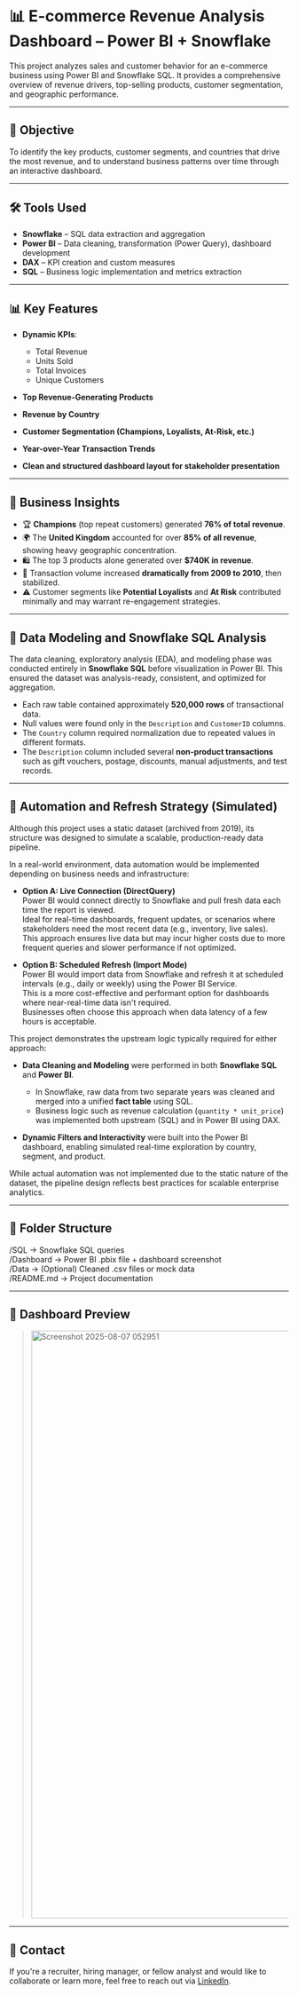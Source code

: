 # 📊 E-commerce Revenue Analysis Dashboard – Power BI + Snowflake

This project analyzes sales and customer behavior for an e-commerce business using Power BI and Snowflake SQL. It provides a comprehensive overview of revenue drivers, top-selling products, customer segmentation, and geographic performance.

---

## 📌 Objective

To identify the key products, customer segments, and countries that drive the most revenue, and to understand business patterns over time through an interactive dashboard.

---

## 🛠️ Tools Used

- **Snowflake** – SQL data extraction and aggregation
- **Power BI** – Data cleaning, transformation (Power Query), dashboard development
- **DAX** – KPI creation and custom measures
- **SQL** – Business logic implementation and metrics extraction

---

## 📊 Key Features

- **Dynamic KPIs**:
  - Total Revenue
  - Units Sold
  - Total Invoices
  - Unique Customers

- **Top Revenue-Generating Products**
- **Revenue by Country**
- **Customer Segmentation (Champions, Loyalists, At-Risk, etc.)**
- **Year-over-Year Transaction Trends**
- **Clean and structured dashboard layout for stakeholder presentation**

---

## 🧠 Business Insights

- 🏆 **Champions** (top repeat customers) generated **76% of total revenue**.
- 🌍 The **United Kingdom** accounted for over **85% of all revenue**, showing heavy geographic concentration.
- 🛍️ The top 3 products alone generated over **$740K in revenue**.
- 🧭 Transaction volume increased **dramatically from 2009 to 2010**, then stabilized.
- ⚠️ Customer segments like **Potential Loyalists** and **At Risk** contributed minimally and may warrant re-engagement strategies.

---

## 🧪 Data Modeling and Snowflake SQL Analysis

The data cleaning, exploratory analysis (EDA), and modeling phase was conducted entirely in **Snowflake SQL** before visualization in Power BI. This ensured the dataset was analysis-ready, consistent, and optimized for aggregation.


- Each raw table contained approximately **520,000 rows** of transactional data.
- Null values were found only in the `Description` and `CustomerID` columns.
- The `Country` column required normalization due to repeated values in different formats.
- The `Description` column included several **non-product transactions** such as gift vouchers, postage, discounts, manual adjustments, and test records.


---

## 🔄 Automation and Refresh Strategy (Simulated)

Although this project uses a static dataset (archived from 2019), its structure was designed to simulate a scalable, production-ready data pipeline.

In a real-world environment, data automation would be implemented depending on business needs and infrastructure:

- **Option A: Live Connection (DirectQuery)**  
  Power BI would connect directly to Snowflake and pull fresh data each time the report is viewed.  
  Ideal for real-time dashboards, frequent updates, or scenarios where stakeholders need the most recent data (e.g., inventory, live sales).  
  This approach ensures live data but may incur higher costs due to more frequent queries and slower performance if not optimized.

- **Option B: Scheduled Refresh (Import Mode)**  
  Power BI would import data from Snowflake and refresh it at scheduled intervals (e.g., daily or weekly) using the Power BI Service.  
  This is a more cost-effective and performant option for dashboards where near-real-time data isn't required.  
  Businesses often choose this approach when data latency of a few hours is acceptable.

This project demonstrates the upstream logic typically required for either approach:

- **Data Cleaning and Modeling** were performed in both **Snowflake SQL** and **Power BI**.  
  - In Snowflake, raw data from two separate years was cleaned and merged into a unified **fact table** using SQL.  
  - Business logic such as revenue calculation (`quantity * unit_price`) was implemented both upstream (SQL) and in Power BI using DAX.

- **Dynamic Filters and Interactivity** were built into the Power BI dashboard, enabling simulated real-time exploration by country, segment, and product.

While actual automation was not implemented due to the static nature of the dataset, the pipeline design reflects best practices for scalable enterprise analytics.

---

## 📁 Folder Structure

/SQL → Snowflake SQL queries  
/Dashboard → Power BI .pbix file + dashboard screenshot  
/Data → (Optional) Cleaned .csv files or mock data  
/README.md → Project documentation


---

## 📸 Dashboard Preview

> <img width="2025" height="1059" alt="Screenshot 2025-08-07 052951" src="https://github.com/user-attachments/assets/0eeadb7e-0841-4c7c-85a7-2a8e2e6bceee" />


---

## 📩 Contact

If you're a recruiter, hiring manager, or fellow analyst and would like to collaborate or learn more, feel free to reach out via [LinkedIn](www.linkedin.com/in/miguel-negron-garcia-3a6b001b9).

